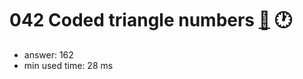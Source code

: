 042 Coded triangle numbers [:link:](http://projecteuler.net/problem=42)  :clock1:
========================

- answer: 162 
- min used time: 28 ms

